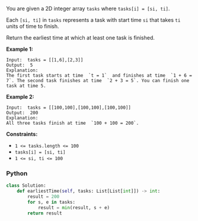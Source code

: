 You are given a 2D integer array  `tasks`  where  `tasks[i] = [si, ti]`.

Each  `[si, ti]`  in  `tasks`  represents a task with start time  `si`  that takes  `ti`  units of time to finish.

Return the earliest time at which at least one task is finished.

**Example 1:**
```
Input:  tasks = [[1,6],[2,3]]
Output:  5
Explanation:
The first task starts at time  `t = 1`  and finishes at time  `1 + 6 = 7`. The second task finishes at time  `2 + 3 = 5`. You can finish one task at time 5.
```

**Example 2:**
```
Input:  tasks = [[100,100],[100,100],[100,100]]
Output:  200
Explanation:
All three tasks finish at time  `100 + 100 = 200`.
```

**Constraints:**

-   `1 <= tasks.length <= 100`
-   `tasks[i] = [si, ti]`
-   `1 <= si, ti <= 100`


### Python
```py
class Solution:
    def earliestTime(self, tasks: List[List[int]]) -> int:
        result = 200
        for s, e in tasks:
            result = min(result, s + e)
        return result
```